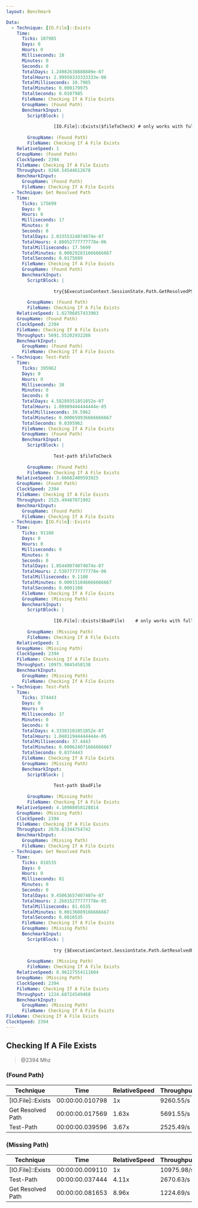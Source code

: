 ```yaml
---
layout: Benchmark

Data: 
  - Technique: [IO.File]::Exists
    Time: 
      Ticks: 107985
      Days: 0
      Hours: 0
      Milliseconds: 10
      Minutes: 0
      Seconds: 0
      TotalDays: 1.24982638888889e-07
      TotalHours: 2.99958333333333e-06
      TotalMilliseconds: 10.7985
      TotalMinutes: 0.000179975
      TotalSeconds: 0.0107985
      FileName: Checking If A File Exists
      GroupName: (Found Path)
      BenchmarkInput: 
        ScriptBlock: |
          
                  [IO.File]::Exists($fileToCheck) # only works with full paths
              
        GroupName: (Found Path)
        FileName: Checking If A File Exists
    RelativeSpeed: 1
    GroupName: (Found Path)
    ClockSpeed: 2394
    FileName: Checking If A File Exists
    Throughput: 9260.54544612678
    BenchmarkInput: 
      GroupName: (Found Path)
      FileName: Checking If A File Exists
  - Technique: Get Resolved Path
    Time: 
      Ticks: 175699
      Days: 0
      Hours: 0
      Milliseconds: 17
      Minutes: 0
      Seconds: 0
      TotalDays: 2.03355324074074e-07
      TotalHours: 4.88052777777778e-06
      TotalMilliseconds: 17.5699
      TotalMinutes: 0.000292831666666667
      TotalSeconds: 0.0175699
      FileName: Checking If A File Exists
      GroupName: (Found Path)
      BenchmarkInput: 
        ScriptBlock: |
          
                  try{$ExecutionContext.SessionState.Path.GetResolvedPSPathFromPSPath($fileToCheck)} catch {}
              
        GroupName: (Found Path)
        FileName: Checking If A File Exists
    RelativeSpeed: 1.62706857433903
    GroupName: (Found Path)
    ClockSpeed: 2394
    FileName: Checking If A File Exists
    Throughput: 5691.55202932288
    BenchmarkInput: 
      GroupName: (Found Path)
      FileName: Checking If A File Exists
  - Technique: Test-Path
    Time: 
      Ticks: 395962
      Days: 0
      Hours: 0
      Milliseconds: 39
      Minutes: 0
      Seconds: 0
      TotalDays: 4.58289351851852e-07
      TotalHours: 1.09989444444444e-05
      TotalMilliseconds: 39.5962
      TotalMinutes: 0.000659936666666667
      TotalSeconds: 0.0395962
      FileName: Checking If A File Exists
      GroupName: (Found Path)
      BenchmarkInput: 
        ScriptBlock: |
          
                  Test-path $fileToCheck
              
        GroupName: (Found Path)
        FileName: Checking If A File Exists
    RelativeSpeed: 3.66682409593925
    GroupName: (Found Path)
    ClockSpeed: 2394
    FileName: Checking If A File Exists
    Throughput: 2525.49487071992
    BenchmarkInput: 
      GroupName: (Found Path)
      FileName: Checking If A File Exists
  - Technique: [IO.File]::Exists
    Time: 
      Ticks: 91108
      Days: 0
      Hours: 0
      Milliseconds: 9
      Minutes: 0
      Seconds: 0
      TotalDays: 1.05449074074074e-07
      TotalHours: 2.53077777777778e-06
      TotalMilliseconds: 9.1108
      TotalMinutes: 0.000151846666666667
      TotalSeconds: 0.0091108
      FileName: Checking If A File Exists
      GroupName: (Missing Path)
      BenchmarkInput: 
        ScriptBlock: |
          
                  [IO.File]::Exists($badFile)    # only works with full paths
              
        GroupName: (Missing Path)
        FileName: Checking If A File Exists
    RelativeSpeed: 1
    GroupName: (Missing Path)
    ClockSpeed: 2394
    FileName: Checking If A File Exists
    Throughput: 10975.9845458138
    BenchmarkInput: 
      GroupName: (Missing Path)
      FileName: Checking If A File Exists
  - Technique: Test-Path
    Time: 
      Ticks: 374443
      Days: 0
      Hours: 0
      Milliseconds: 37
      Minutes: 0
      Seconds: 0
      TotalDays: 4.33383101851852e-07
      TotalHours: 1.04011944444444e-05
      TotalMilliseconds: 37.4443
      TotalMinutes: 0.000624071666666667
      TotalSeconds: 0.0374443
      FileName: Checking If A File Exists
      GroupName: (Missing Path)
      BenchmarkInput: 
        ScriptBlock: |
          
                  Test-path $badFile
              
        GroupName: (Missing Path)
        FileName: Checking If A File Exists
    RelativeSpeed: 4.10988058128814
    GroupName: (Missing Path)
    ClockSpeed: 2394
    FileName: Checking If A File Exists
    Throughput: 2670.63344754742
    BenchmarkInput: 
      GroupName: (Missing Path)
      FileName: Checking If A File Exists
  - Technique: Get Resolved Path
    Time: 
      Ticks: 816535
      Days: 0
      Hours: 0
      Milliseconds: 81
      Minutes: 0
      Seconds: 0
      TotalDays: 9.45063657407407e-07
      TotalHours: 2.26815277777778e-05
      TotalMilliseconds: 81.6535
      TotalMinutes: 0.00136089166666667
      TotalSeconds: 0.0816535
      FileName: Checking If A File Exists
      GroupName: (Missing Path)
      BenchmarkInput: 
        ScriptBlock: |
          
                  try {$ExecutionContext.SessionState.Path.GetResolvedPSPathFromPSPath($badFile)} catch {}
              
        GroupName: (Missing Path)
        FileName: Checking If A File Exists
    RelativeSpeed: 8.96227554111604
    GroupName: (Missing Path)
    ClockSpeed: 2394
    FileName: Checking If A File Exists
    Throughput: 1224.68724549468
    BenchmarkInput: 
      GroupName: (Missing Path)
      FileName: Checking If A File Exists
FileName: Checking If A File Exists
ClockSpeed: 2394
---
```

Checking If A File Exists
-------------------------
> @2394 Mhz


### (Found Path)


|Technique        |Time           |RelativeSpeed|Throughput|
|-----------------|---------------|-------------|----------|
|[IO.File]::Exists|00:00:00.010798|1x           |9260.55/s |
|Get Resolved Path|00:00:00.017569|1.63x        |5691.55/s |
|Test-Path        |00:00:00.039596|3.67x        |2525.49/s |


### (Missing Path)


|Technique        |Time           |RelativeSpeed|Throughput|
|-----------------|---------------|-------------|----------|
|[IO.File]::Exists|00:00:00.009110|1x           |10975.98/s|
|Test-Path        |00:00:00.037444|4.11x        |2670.63/s |
|Get Resolved Path|00:00:00.081653|8.96x        |1224.69/s |
